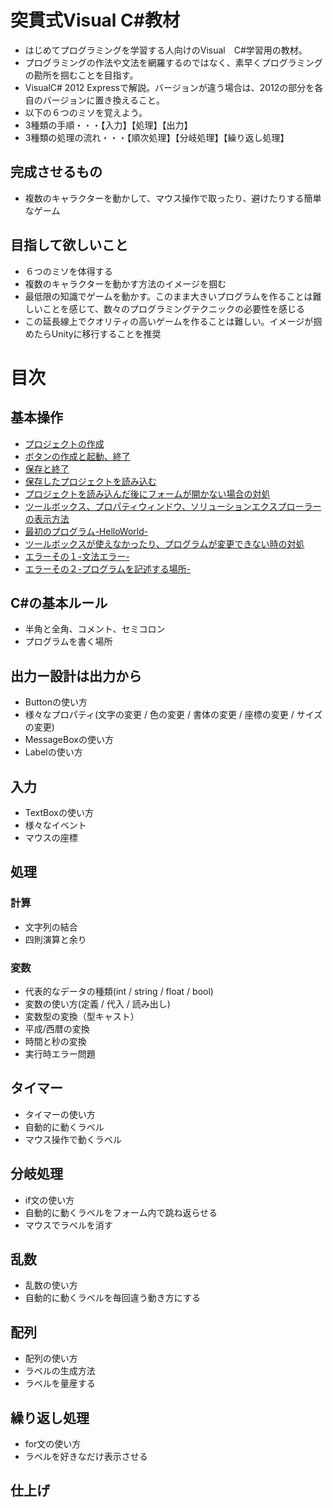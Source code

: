 突貫式Visual C#教材
======

- はじめてプログラミングを学習する人向けのVisual　C#学習用の教材。
- プログラミングの作法や文法を網羅するのではなく、素早くプログラミングの勘所を掴むことを目指す。
- VisualC# 2012 Expressで解説。バージョンが違う場合は、2012の部分を各自のバージョンに置き換えること。
- 以下の６つのミソを覚えよう。
 - 3種類の手順・・・【入力】【処理】【出力】
 - 3種類の処理の流れ・・・【順次処理】【分岐処理】【繰り返し処理】


## 完成させるもの
- 複数のキャラクターを動かして、マウス操作で取ったり、避けたりする簡単なゲーム

## 目指して欲しいこと
- ６つのミソを体得する
- 複数のキャラクターを動かす方法のイメージを掴む
- 最低限の知識でゲームを動かす。このまま大きいプログラムを作ることは難しいことを感じて、数々のプログラミングテクニックの必要性を感じる
- この延長線上でクオリティの高いゲームを作ることは難しい。イメージが掴めたらUnityに移行することを推奨


# 目次
## 基本操作
- [プロジェクトの作成](http://am1tanaka.hatenablog.com/entry/2014/10/10/211051)
- [ボタンの作成と起動、終了](http://am1tanaka.hatenablog.com/entry/2014/10/10/224900)
- [保存と終了](http://am1tanaka.hatenablog.com/entry/2014/10/11/230331)
- [保存したプロジェクトを読み込む](http://am1tanaka.hatenablog.com/entry/2014/10/11/233341)
 - [プロジェクトを読み込んだ後にフォームが開かない場合の対処](http://am1tanaka.hatenablog.com/entry/2014/10/11/234108)
 - [ツールボックス、プロパティウィンドウ、ソリューションエクスプローラーの表示方法](http://am1tanaka.hatenablog.com/entry/2014/10/11/235041)
- [最初のプログラム-HelloWorld-](http://am1tanaka.hatenablog.com/entry/2014/10/12/000601)
 - [ツールボックスが使えなかったり、プログラムが変更できない時の対処](http://am1tanaka.hatenablog.com/entry/2014/10/12/001908)
 - [エラーその１-文法エラー-](http://am1tanaka.hatenablog.com/entry/2014/10/12/003225)
 - [エラーその２-プログラムを記述する場所-](http://am1tanaka.hatenablog.com/entry/2014/10/12/005237)


## C#の基本ルール
- 半角と全角、コメント、セミコロン
- プログラムを書く場所


## 出力ー設計は出力から
- Buttonの使い方
 - 様々なプロパティ(文字の変更 / 色の変更 / 書体の変更 / 座標の変更 / サイズの変更)
- MessageBoxの使い方
- Labelの使い方


## 入力
- TextBoxの使い方
- 様々なイベント
 - マウスの座標


## 処理
### 計算
- 文字列の結合
- 四則演算と余り

### 変数
- 代表的なデータの種類(int / string / float / bool)
 - 変数の使い方(定義 / 代入 / 読み出し)
- 変数型の変換（型キャスト）
 - 平成/西暦の変換
 - 時間と秒の変換
- 実行時エラー問題


## タイマー
- タイマーの使い方
- 自動的に動くラベル
- マウス操作で動くラベル


## 分岐処理
- if文の使い方
 - 自動的に動くラベルをフォーム内で跳ね返らせる
 - マウスでラベルを消す


## 乱数
- 乱数の使い方
 - 自動的に動くラベルを毎回違う動き方にする


## 配列
- 配列の使い方
- ラベルの生成方法
- ラベルを量産する


## 繰り返し処理
- for文の使い方
- ラベルを好きなだけ表示させる


## 仕上げ



